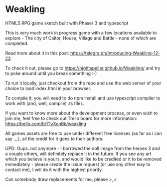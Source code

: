 # Weakling
HTML5 RPG game sketch built with Phaser 3 and typescript

This is very much work in progress game with a few locations available to explore - The city of Caltor, House, Village and Battle - none of which are completed.

Read more about it in this post: https://telegra.ph/Introducing-Weakling-12-23.

To check it out, please go to https://nightspeller.github.io/Weakling/ and try to poke around until you break something :-)

To run it locally, just checkout from the repo and use the web server of your choice to load index.html in your browser.

To compile it, you will need to do npm install and use typescript compiler to work with (and, well, compile) .ts files.

If you want to know more about the development process, or even wish to join me, feel free to check out Trello board for more information:
https://trello.com/b/71vXonBk/weakling

All games assets are free to use under different free licenses (as far as i can say ._.), all the credit for it goes to their authors.

UPD: Oups..not anymore - I borrowed the doll image from the heroes 3 and a couple others, will definitely replace it in the future. 
If you see any art which you believe is yours, and would like to be credited or it to be removed immediately - please create the issue request (or use any other way to contact me), I will do it with the highest priority.

Can somebody draw replacements for me, please >_<